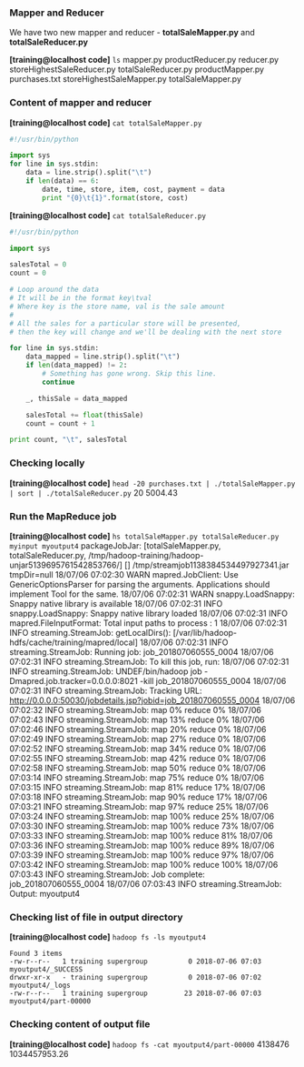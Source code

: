 ### Mapper and Reducer

We have two new mapper and reducer - **totalSaleMapper.py** and **totalSaleReducer.py**

**[training@localhost code]** `ls`
mapper.py         productReducer.py  reducer.py                 storeHighestSaleReducer.py  totalSaleReducer.py
productMapper.py  purchases.txt      storeHighestSaleMapper.py  totalSaleMapper.py

### Content of mapper and reducer

**[training@localhost code]** `cat totalSaleMapper.py `
```python
#!/usr/bin/python

import sys
for line in sys.stdin:
	data = line.strip().split("\t")
	if len(data) == 6:
		date, time, store, item, cost, payment = data
		print "{0}\t{1}".format(store, cost)
```

**[training@localhost code]** `cat totalSaleReducer.py `
```python
#!/usr/bin/python

import sys

salesTotal = 0
count = 0

# Loop around the data
# It will be in the format key\tval
# Where key is the store name, val is the sale amount
#
# All the sales for a particular store will be presented,
# then the key will change and we'll be dealing with the next store

for line in sys.stdin:
    data_mapped = line.strip().split("\t")
    if len(data_mapped) != 2:
        # Something has gone wrong. Skip this line.
        continue

    _, thisSale = data_mapped

    salesTotal += float(thisSale)
    count = count + 1

print count, "\t", salesTotal
```

### Checking locally

**[training@localhost code]** `head -20 purchases.txt | ./totalSaleMapper.py | sort | ./totalSaleReducer.py` 
20 	5004.43

### Run the MapReduce job

**[training@localhost code]** `hs totalSaleMapper.py totalSaleReducer.py myinput myoutput4`
packageJobJar: [totalSaleMapper.py, totalSaleReducer.py, /tmp/hadoop-training/hadoop-unjar5139695761542853766/] [] /tmp/streamjob1138384534497927341.jar tmpDir=null
18/07/06 07:02:30 WARN mapred.JobClient: Use GenericOptionsParser for parsing the arguments. Applications should implement Tool for the same.
18/07/06 07:02:31 WARN snappy.LoadSnappy: Snappy native library is available
18/07/06 07:02:31 INFO snappy.LoadSnappy: Snappy native library loaded
18/07/06 07:02:31 INFO mapred.FileInputFormat: Total input paths to process : 1
18/07/06 07:02:31 INFO streaming.StreamJob: getLocalDirs(): [/var/lib/hadoop-hdfs/cache/training/mapred/local]
18/07/06 07:02:31 INFO streaming.StreamJob: Running job: job_201807060555_0004
18/07/06 07:02:31 INFO streaming.StreamJob: To kill this job, run:
18/07/06 07:02:31 INFO streaming.StreamJob: UNDEF/bin/hadoop job  -Dmapred.job.tracker=0.0.0.0:8021 -kill job_201807060555_0004
18/07/06 07:02:31 INFO streaming.StreamJob: Tracking URL: http://0.0.0.0:50030/jobdetails.jsp?jobid=job_201807060555_0004
18/07/06 07:02:32 INFO streaming.StreamJob:  map 0%  reduce 0%
18/07/06 07:02:43 INFO streaming.StreamJob:  map 13%  reduce 0%
18/07/06 07:02:46 INFO streaming.StreamJob:  map 20%  reduce 0%
18/07/06 07:02:49 INFO streaming.StreamJob:  map 27%  reduce 0%
18/07/06 07:02:52 INFO streaming.StreamJob:  map 34%  reduce 0%
18/07/06 07:02:55 INFO streaming.StreamJob:  map 42%  reduce 0%
18/07/06 07:02:58 INFO streaming.StreamJob:  map 50%  reduce 0%
18/07/06 07:03:14 INFO streaming.StreamJob:  map 75%  reduce 0%
18/07/06 07:03:15 INFO streaming.StreamJob:  map 81%  reduce 17%
18/07/06 07:03:18 INFO streaming.StreamJob:  map 90%  reduce 17%
18/07/06 07:03:21 INFO streaming.StreamJob:  map 97%  reduce 25%
18/07/06 07:03:24 INFO streaming.StreamJob:  map 100%  reduce 25%
18/07/06 07:03:30 INFO streaming.StreamJob:  map 100%  reduce 73%
18/07/06 07:03:33 INFO streaming.StreamJob:  map 100%  reduce 81%
18/07/06 07:03:36 INFO streaming.StreamJob:  map 100%  reduce 89%
18/07/06 07:03:39 INFO streaming.StreamJob:  map 100%  reduce 97%
18/07/06 07:03:42 INFO streaming.StreamJob:  map 100%  reduce 100%
18/07/06 07:03:43 INFO streaming.StreamJob: Job complete: job_201807060555_0004
18/07/06 07:03:43 INFO streaming.StreamJob: Output: myoutput4

### Checking list of file in output directory

**[training@localhost code]** `hadoop fs -ls myoutput4`
```
Found 3 items
-rw-r--r--   1 training supergroup          0 2018-07-06 07:03 myoutput4/_SUCCESS
drwxr-xr-x   - training supergroup          0 2018-07-06 07:02 myoutput4/_logs
-rw-r--r--   1 training supergroup         23 2018-07-06 07:03 myoutput4/part-00000
```

### Checking content of output file

**[training@localhost code]** `hadoop fs -cat myoutput4/part-00000`
4138476 	1034457953.26
